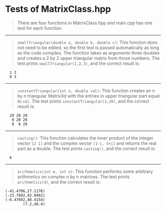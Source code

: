 

# Tests of MatrixClass.hpp

> There are four functions in MatrixClass.hpp and main.cpp has one test for each function.
***
> `smallTriangular(double a, double b, double c)`: This function does not need to be edited, so the first test is passed automatically as long as the code compiles. The function takes as arguments three doubles and creates a 2 by 2 upper triangular matrix from those numbers.
The test prints `smallTriangular(1,2,3)`, and the correct result is:
```
  1 2
  0 3
```
***
> `constantTriangular(int n, double val)`: This function creates an n by n triangular MatrixXd with the entries in upper triangular part equal to `val`.
The test prints `constantTriangular(3,20)`, and the correct result is:
```
  20 20 20
   0 20 20
   0  0 20
```
***
> `casting()`: This function calculates the inner product of the integer vector `[2 1]` and the complex vector `[1-i, 5+i]` and returns the real part as a double.
The test prints `casting()`, and the correct result is:
```
  6
```
***
> `arithmetics(int m, int n)`: This function performs some arbitrary arithmetics on complex n by n matrices.
The test prints `arithmetics(4)`, and the correct result is:
```
(-41.4706,27.1176)
(-23.7692,42.8462)
(-6.47692,48.4154)
        (7.2,48.4)
```